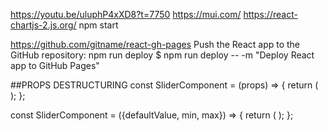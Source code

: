 https://youtu.be/uluphP4xXD8?t=7750
https://mui.com/
https://react-chartjs-2.js.org/
npm start

https://github.com/gitname/react-gh-pages
Push the React app to the GitHub repository:
npm run deploy
$ npm run deploy -- -m "Deploy React app to GitHub Pages"

##PROPS DESTRUCTURING
const SliderComponent = (props) => {
return (
<Slider
      defaultValue={props.defaultValue}
      min={props.min}
      max={props.max}
      aria-label="Default"
      valueLabelDisplay="auto"
    />
);
};

const SliderComponent = ({defaultValue, min, max}) => {
return (
<Slider
      defaultValue={defaultValue}
      min={min}
      max={max}
      aria-label="Default"
      valueLabelDisplay="auto"
    />
);
};
